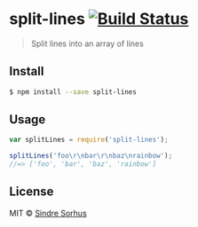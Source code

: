 # split-lines [![Build Status](https://travis-ci.org/sindresorhus/split-lines.svg?branch=master)](https://travis-ci.org/sindresorhus/split-lines)

> Split lines into an array of lines


## Install

```sh
$ npm install --save split-lines
```


## Usage

```js
var splitLines = require('split-lines');

splitLines('foo\r\nbar\r\nbaz\nrainbow');
//=> ['foo', 'bar', 'baz', 'rainbow']
```


## License

MIT © [Sindre Sorhus](http://sindresorhus.com)

